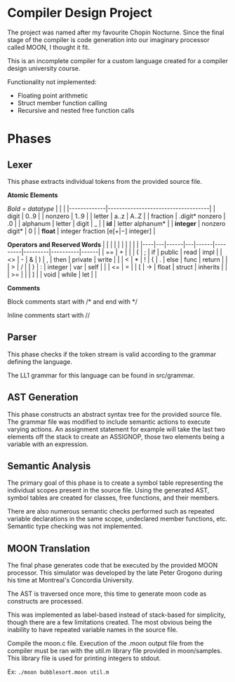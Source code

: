 # Compiler Design Project

The project was named after my favourite Chopin Nocturne. Since the final stage of the compiler is code generation into our imaginary processor called MOON, I thought it fit.

This is an incomplete compiler for a custom language created for a compiler design university course.

Functionality not implemented:
- Floating point arithmetic
- Struct member function calling
- Recursive and nested free function calls

# Phases
## Lexer

This phase extracts individual tokens from the provided source file.

**Atomic Elements**

*Bold = datatype*
|             |                                    |
|-------------|------------------------------------|
| digit       | 0..9                               |
| nonzero     | 1..9                               |
| letter      | a..z | A..Z                        |
| fraction    | .digit* nonzero | .0               |
| alphanum    | letter | digit | _                 |
| **id**      | letter alphanum*                   |
| **integer** | nonzero digit* \| 0                |
| **float**   | integer fraction [e[+\|−] integer] |


 **Operators and Reserved Words** 
|    |   |      |   |      |         |         |          |      |
|----|---|------|---|------|---------|---------|----------|------|
| == | + | \|   | ( | ;    | if      | public  | read     | impl |
| <> | - | &    | ) | ,    | then    | private | write    |      |
|  < | * | !    | { | .    | else    | func    | return   |      |
|  > | / |      | } | :    | integer | var     | self     |      |
| <= | = |      | [ | ->   | float   | struct  | inherits |      |
| >= |   |      | ] |      | void    | while   | let      |      |

**Comments**

Block comments start with /* and end with */

Inline comments start with //

## Parser

This phase checks if the token stream is valid according to the grammar defining the language.

The LL1 grammar for this language can be found in src/grammar.

## AST Generation

This phase constructs an abstract syntax tree for the provided source file. The grammar file was modified to include semantic actions to execute varying actions. An assignment statement for example will take the last two elements off the stack to create an ASSIGNOP, those two elements being a variable with an expression.

## Semantic Analysis

The primary goal of this phase is to create a symbol table representing the individual scopes present in the source file. Using the generated AST, symbol tables are created for classes, free functions, and their members. 

There are also numerous semantic checks performed such as repeated variable declarations in the same scope, undeclared member functions, etc. Semantic type checking was not implemented.

## MOON Translation

The final phase generates code that be executed by the provided MOON processor. This simulator was developed by the late Peter Grogono during his time at Montreal's Concordia University.

The AST is traversed once more, this time to generate moon code as constructs are processed. 

This was implemented as label-based instead of stack-based for simplicity, though there are a few limitations created. The most obvious being the inability to have repeated variable names in the source file.

Compile the moon.c file. Execution of the .moon output file from the compiler must be ran with the util.m library file provided in moon/samples. This library file is used for printing integers to stdout.

Ex: ```./moon bubblesort.moon util.m```
